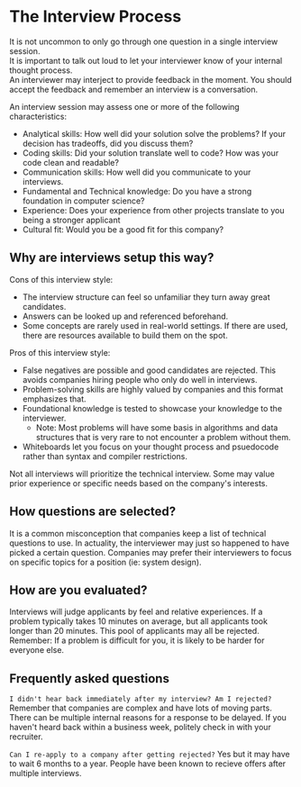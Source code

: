 # The Interview Process
It is not uncommon to only go through one question in a single interview session.  
It is important to talk out loud to let your interviewer know of your internal thought process.  
An interviewer may interject to provide feedback in the moment. You should accept the feedback and remember an interview is a conversation.

An interview session may assess one or more of the following characteristics:
- Analytical skills: How well did your solution solve the problems? If your decision has tradeoffs, did you discuss them?
- Coding skills: Did your solution translate well to code? How was your code clean and readable?
- Communication skills: How well did you communicate to your interviews. 
- Fundamental and Technical knowledge: Do you have a strong foundation in computer science?
- Experience: Does your experience from other projects translate to you being a stronger applicant
- Cultural fit: Would you be a good fit for this company?

## Why are interviews setup this way?
Cons of this interview style:
- The interview structure can feel so unfamiliar they turn away great candidates.
- Answers can be looked up and referenced beforehand.
- Some concepts are rarely used in real-world settings. If there are used, there are resources available to build them on the spot.

Pros of this interview style:
- False negatives are possible and good candidates are rejected. This avoids companies hiring people who only do well in interviews.
- Problem-solving skills are highly valued by companies and this format emphasizes that.
- Foundational knowledge is tested to showcase your knowledge to the interviewer.
  - Note: Most problems will have some basis in algorithms and data structures that is very rare to not encounter a problem without them.
- Whiteboards let you focus on your thought process and psuedocode rather than syntax and compiler restrictions.

Not all interviews will prioritize the technical interview.
Some may value prior experience or specific needs based on the company's interests.

## How questions are selected?
It is a common misconception that companies keep a list of technical questions to use.
In actuality, the interviewer may just so happened to have picked a certain question.
Companies may prefer their interviewers to focus on specific topics for a position (ie: system design).

## How are you evaluated?
Interviews will judge applicants by feel and relative experiences.
If a problem typically takes 10 minutes on average, but all applicants took longer than 20 minutes. This pool of applicants may all be rejected.
Remember: If a problem is difficult for you, it is likely to be harder for everyone else.

## Frequently asked questions
`I didn't hear back immediately after my interview? Am I rejected?`
Remember that companies are complex and have lots of moving parts. There can be multiple internal reasons for a response to be delayed.
If you haven't heard back within a business week, politely check in with your recruiter.

`Can I re-apply to a company after getting rejected?`
Yes but it may have to wait 6 months to a year.
People have been known to recieve offers after multiple interviews.